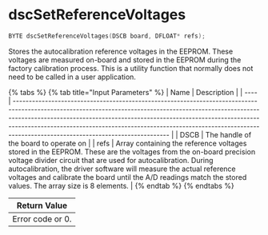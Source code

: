 # dscSetReferenceVoltages

```c
BYTE dscSetReferenceVoltages(DSCB board, DFLOAT* refs);
```

Stores the autocalibration reference voltages in the EEPROM. These voltages are measured on-board and stored in the EEPROM during the factory calibration process. This is a utility function that normally does not need to be called in a user application.

{% tabs %}
{% tab title="Input Parameters" %}
| Name | Description                                                                                                                                                                                                                                                                                                                                                              |
| ---- | ------------------------------------------------------------------------------------------------------------------------------------------------------------------------------------------------------------------------------------------------------------------------------------------------------------------------------------------------------------------------ |
| DSCB | The handle of the board to operate on                                                                                                                                                                                                                                                                                                                                    |
| refs | Array containing the reference voltages stored in the EEPROM. These are the voltages from the on-board precision voltage divider circuit that are used for autocalibration. During autocalibration, the driver software will measure the actual reference voltages and calibrate the board until the A/D readings match the stored values. The array size is 8 elements. |
{% endtab %}
{% endtabs %}

| Return Value     |
| ---------------- |
| Error code or 0. |
